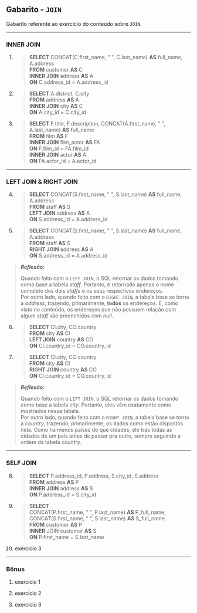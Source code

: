 ## Gabarito - ``JOIN``

Gabarito referente ao exercício do conteúdo sobre ``JOIN``. 

---

### INNER JOIN

1. > **SELECT** CONCAT(C.first_name, " ", C.last_name) **AS** full_name, A.address  
**FROM** customer **AS** C  
**INNER JOIN** address **AS** A  
**ON** C.address_id = A.address_id  

2. > **SELECT** A.district, C.city  
**FROM** address **AS** A  
**INNER JOIN** city **AS** C  
**ON** A.city_id = C.city_id  

3. > **SELECT** F.title, F.description, CONCAT(A.first_name, " ", A.last_name) **AS** full_name  
**FROM** film **AS** F  
**INNER JOIN** film_actor **AS** FA  
**ON** F.film_id = FA.film_id  
**INNER JOIN** actor **AS** A  
**ON** FA.actor_id = A.actor_id  

---

### LEFT JOIN & RIGHT JOIN

4. > **SELECT** CONCAT(S.first_name, " ", S.last_name) **AS** full_name, A.address  
**FROM** staff **AS** S  
**LEFT JOIN** address **AS** A  
**ON** S.address_id = A.address_id  

5. > **SELECT** CONCAT(S.first_name, " ", S.last_name) **AS** full_name, A.address  
**FROM** staff **AS** S  
**RIGHT JOIN** address **AS** A  
**ON** S.address_id = A.address_id  

> ***Reflexão:***
>
> Quando feito com o ``LEFT JOIN``, o SQL retornar os dados tomando como base a tabela *staff*. Portanto, é retornado apenas o nome completo dos dois *staffs* e os seus respectivos endereços.  
> Por outro lado, quando feito com o ``RIGHT JOIN``, a tabela base se torna a *address*, trazendo, primarimente, **todos** os endereços. E, como visto no conteúdo, os endereços que não possuem relação com algum *staff* são preenchidos com *null*.

6. > **SELECT** CI.city, CO.country  
**FROM** city **AS** CI  
**LEFT JOIN** country **AS** CO  
**ON** CI.country_id = CO.country_id  

7. > **SELECT** CI.city, CO.country  
**FROM** city **AS** CI  
**RIGHT JOIN** country **AS** CO  
**ON** CI.country_id = CO.country_id  

> ***Reflexão:***
>
> Quando feito com o ``LEFT JOIN``, o SQL retornar os dados tomando como base a tabela *city*. Portanto, eles vêm exatamente como mostrados nessa tabela.  
> Por outro lado, quando feito com o ``RIGHT JOIN``, a tabela base se torna a *country*, trazendo, primarimente, os dados como estão dispostos nela. Como há menos países do que cidades, ele trás todas as cidades de um país antes de passar pra outro, sempre seguindo a ordem da tabela *country*.

---

### SELF JOIN

8. > **SELECT** P.address_id, P.address, S.city_id, S.address  
**FROM** address **AS** P  
**INNER JOIN** address **AS** S  
**ON** P.address_id = S.city_id  

9. > **SELECT**  
CONCAT(P.first_name, " ", P.last_name) **AS** P_full_name,  
CONCAT(S.first_name, " ", S.last_name) **AS** S_full_name  
**FROM** customer **AS** P  
**INNER** JOIN customer **AS** S  
**ON** P.first_name = S.last_name   

10. exercício 3

--- 

### Bônus

1. exercício 1

2. exercício 2

3. exercício 3